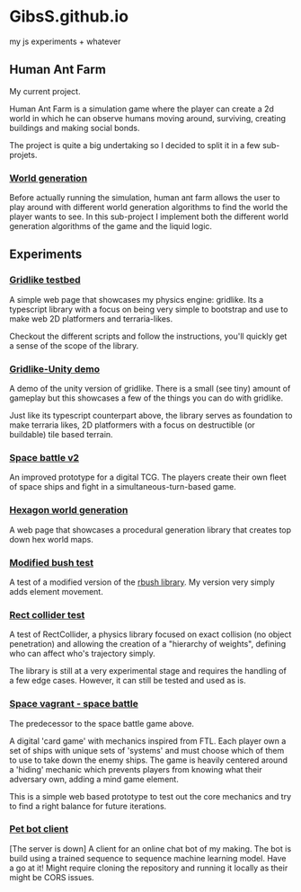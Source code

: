 # GibsS.github.io
my js experiments + whatever

## Human Ant Farm

My current project.

Human Ant Farm is a simulation game where the player can create a 2d world in which he can observe humans moving around, surviving, creating buildings and making social bonds.

The project is quite a big undertaking so I decided to split it in a few sub-projets.

### [World generation](https://gibss.github.io/test/hat/world-gen)

Before actually running the simulation, human ant farm allows the user to play around with different world generation algorithms to find the world the player wants to see. In this sub-project I implement both the different world generation algorithms of the game and the liquid logic.

## Experiments

### [Gridlike testbed](https://gibss.github.io/test/gridlike)

A simple web page that showcases my physics engine: gridlike. Its a typescript library with a focus on being very simple to bootstrap and use to make web 2D platformers and terraria-likes.

Checkout the different scripts and follow the instructions, you'll quickly get a sense of the scope of the library.

### [Gridlike-Unity demo](https://gibss.github.io/test/gridlike-unity/GridShip2/)

A demo of the unity version of gridlike. There is a small (see tiny) amount of gameplay but this showcases a few of the things you can do with gridlike.

Just like its typescript counterpart above, the library serves as foundation to make terraria likes, 2D platformers with a focus on destructible (or buildable) tile based terrain.

### [Space battle v2](http://space-battle-v2.herokuapp.com/#/board)

An improved prototype for a digital TCG. The players create their own fleet of space ships and fight in a simultaneous-turn-based game.

### [Hexagon world generation](https://gibss.github.io/test/RAE-world-generation)

A web page that showcases a procedural generation library that creates top down hex world maps.

### [Modified bush test](https://gibss.github.io/test/rbush)

A test of a modified version of the [rbush library](https://github.com/mourner/rbush). My version very simply adds element movement.

### [Rect collider test](https://gibss.github.io/test/rectCollider/)

A test of RectCollider, a physics library focused on exact collision (no object penetration) and allowing the creation of a "hierarchy of weights", defining who can affect who's trajectory simply.

The library is still at a very experimental stage and requires the handling of a few edge cases. However, it can still be tested and used as is.

### [Space vagrant - space battle](https://space-vagrant-prototype.herokuapp.com/#/board)

The predecessor to the space battle game above.

A digital 'card game' with mechanics inspired from FTL. Each player own a set
of ships with unique sets of 'systems' and must choose which of them to use to
take down the enemy ships. The game is heavily centered around a 'hiding'
mechanic which prevents players from knowing what their adversary own, adding a
mind game element.

This is a simple web based prototype to test out the core mechanics and try to
find a right balance for future iterations.

### [Pet bot client](https://gibss.github.io/test/pet-bot-client/)

[The server is down]
A client for an online chat bot of my making. The bot is build using a trained sequence to sequence machine learning model. Have a go at it!
Might require cloning the repository and running it locally as their might be CORS issues.
